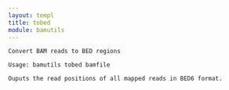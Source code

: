 ```yaml
---
layout: templ
title: tobed
module: bamutils
---
```

    
    Convert BAM reads to BED regions
    
    Usage: bamutils tobed bamfile
    
    Ouputs the read positions of all mapped reads in BED6 format.
    
    
